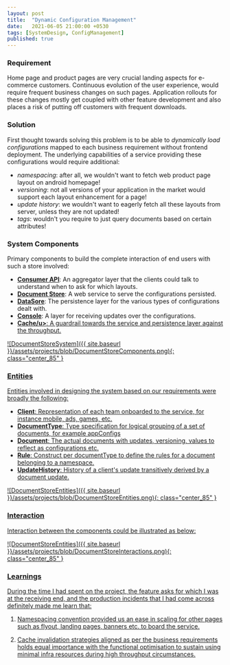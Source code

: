 ```yaml
---
layout: post
title:  "Dynamic Configuration Management"
date:   2021-06-05 21:00:00 +0530
tags: [SystemDesign, ConfigManagement]
published: true
---
```


### Requirement

Home page and product pages are very crucial landing aspects for e-commerce customers. Continuous evolution of the user
experience, would require frequent business changes on such pages. Application rollouts for these changes mostly get
coupled with other feature development and also places a risk of putting off customers with frequent downloads.

### Solution

First thought towards solving this problem is to be able to _dynamically load configurations_ mapped to each business
requirement without frontend deployment. The underlying capabilities of a service providing these configurations would
require additional:

- _namespacing_: after all, we wouldn't want to fetch web product page layout on android homepage!
- _versioning_: not all versions of your application in the market would support each layout enhancement for a page!
- _update history_: we wouldn't want to eagerly fetch all these layouts from server, unless they are not updated!
- _tags_: wouldn't you require to just query documents based on certain attributes!

### System Components

Primary components to build the complete interaction of end users with such a store involved:

- **<u>Consumer API</u>**: An aggregator layer that the clients could talk to understand when to ask for which layouts.
- **<u>Document Store</u>**: A web service to serve the configurations persisted.
- **<u>DataSore</u>**: The persistence layer for the various types of configurations dealt with.
- **<u>Console</u>**: A layer for receiving updates over the configurations.
- **<u>Cache/u>**: A guardrail towards the service and persistence layer against the throughput.

![DocumentStoreSystem]({{ site.baseurl }}/assets/projects/blob/DocumentStoreComponents.png){: class="center_85" }

### Entities

Entities involved in designing the system based on our requirements were broadly the following:

- **Client**: Representation of each team onboarded to the service, for instance mobile, ads, games, etc.
- **DocumentType**: Type specification for logical grouping of a set of documents, for example appConfigs
- **Document**: The actual documents with updates, versioning, values to reflect as configurations etc.
- **Rule**: Construct per documentType to define the rules for a document belonging to a namespace.
- **UpdateHistory**: History of a client's update transitively derived by a document update.

![DocumentStoreEntities]({{ site.baseurl }}/assets/projects/blob/DocumentStoreEntities.png){: class="center_85" }

### Interaction

Interaction between the components could be illustrated as below:

![DocumentStoreEntities]({{ site.baseurl }}/assets/projects/blob/DocumentStoreInteractions.png){: class="center_85" }

### Learnings

During the time I had spent on the project, the feature asks for which I was at the receiving end, and the production
incidents that I had come across definitely made me learn that:

1. Namespacing convention provided us an ease in scaling for other pages such as flyout, landing pages, banners etc. to
   board the service.

2. Cache invalidation strategies aligned as per the business requirements holds equal importance with the functional
   optimisation to sustain using minimal infra resources during high throughput circumstances.